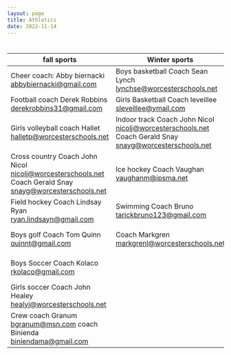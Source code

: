 ```yaml
---
layout: page
title: Athletics 
date: 2022-11-14
---
```



#
| fall sports                                                                                             | Winter sports                                                                                          | Spring sports                                                                                                |
|---------------------------------------------------------------------------------------------------------|--------------------------------------------------------------------------------------------------------|--------------------------------------------------------------------------------------------------------------|
| Cheer coach: Abby biernacki abbybiernacki@gmail.com                                                     | Boys basketball Coach Sean Lynch lynchse@worcesterschools.net                                          | Baseball Coach Vincent Pennell  pennellvc@worcesterschools.net                                               |
| Football coach Derek Robbins derekrobbins31@gmail.com                                                   | Girls Basketball Coach leveillee sleveillee@ymail.com                                                  | Coach Pat Phenix  phenixp@worcesterschools.net                                                               |
| Girls volleyball coach Hallet halletp@worcesterschools.net                                              | Indoor track Coach John Nicol nicolj@worcesterschools.net Coach Gerald Snay snayg@worcesterschools.net | Volleyball Coach Dancy  dancye@worcesterschools.net                                                          |
| Cross country Coach John Nicol nicolj@worcesterschools.net Coach Gerald Snay snayg@worcesterschools.net | Ice hockey Coach Vaughan vaughanm@ipsma.net                                                            | Outdoor track Coach John Nicol nicolj@worcesterpublicschools.net Coach Gerald Snay snayg@worcesterschools.et |
| Field hockey Coach Lindsay Ryan ryan.lindsayn@gmail.com                                                 | Swimming Coach Bruno tarickbruno123@gmail.com                                                          | Girls tennis Coach Anthony Camoreyt  camoreyta@worcesterschools.net                                          |
| Boys golf Coach Tom Quinn quinnt@gmail.com                                                              | Coach Markgren markgrenl@worcesterschools.net                                                          | Girls golf Coach Meghan McDonald mcdonaldm@worcesterschools.net                                              |
| Boys Soccer Coach Kolaco rkolaco@gmail.com                                                              |                                                                                                        | Boys Lacrosse Coach Matthew Genkos  matthewgenkos@gmail.com                                                  |
| Girls soccer Coach John Healey healyj@worcesterschools.net                                              |                                                                                                        | Girls Lacrosse Coach Moulin  moulinn@worcesterschools.net                                                    |
| Crew coach Granum bgranum@msn.com coach Binienda biniendama@gmail.com                                   |                                                                                                        |                                                                                                              |
